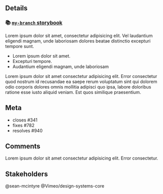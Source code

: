 <!--  ======================================================== -->
<!-- 🌈                             Vimeo Design Systems Project Board                               🌈   -->
<!-- 🌈                    https://github.vimeows.com/orgs/Vimeo/projects/3                 🌈   -->
<!--                                                                                                                                      -->
<!-- 🚨 Please follow the template to ensure your PR is accepted and reviewed! 🚨   -->
<!-- 🚨             https://github.vimeows.com/Vimeo/iris/wiki/Pull-Requests            🚨   -->
<!--  ======================================================== -->


<!--
 ===============
INSTRUCTIONS
 ===============
1. Assign the responsible party to the PR. Generally this yourself. 
2. Add any appropriate labels to the PR.
3. Add the PR to the Design Systems project (and any other relevant projects).
4. OPTIONAL: If you know what Milestone your PR should be include it, please add it.
5. OPTIONAL: Reviewers should be tagged automatically when your PR is opened, but you may tag specific individuals or teams if you think it will be helpful.

6. Describe the purpose of the pull request below: specifically the what, how, and why of the implementation. You can deploy a storybook of your branch by running:
`yarn deploy-storybook`
========================================================
## Details

### 📚 [`BRANCH_NAME` storybook](https://github.vimeows.com/pages/vimeo/sb/iris/BRANCH_NAME)

========================================================
-->
## Details

### 📚 [`my-branch` storybook](https://github.vimeows.com/pages/vimeo/sb/iris/my-branch)

Lorem ipsum dolor sit amet, consectetur adipisicing elit. Vel laudantium eligendi magnam, unde laboriosam dolores beatae distinctio excepturi tempore sunt.
- Lorem ipsum dolor sit amet.
- Excepturi tempore.
- Audantium eligendi magnam, unde laboriosam

Lorem ipsum dolor sit amet consectetur adipisicing elit. Error consectetur quod nostrum id recusandae ea saepe rerum voluptatum sint qui dolorem odio corporis dolores omnis mollitia adipisci quo ipsa, labore doloribus ratione esse iusto aliquid veniam. Est quos similique praesentium.

<!--
If your PR affects other issues or pull requests, please include the Meta section and tag with the appropriate keywords. Here as an example Meta section:
========================================================
## Meta
- closes #341 
- fixes #782 
- resolves #940 
========================================================
-->

## Meta
- closes #341 
- fixes #782 
- resolves #940 

<!--
If you have any other additional comments, please add them here:
========================================================
## Comments

========================================================
-->

## Comments

Lorem ipsum dolor sit amet consectetur adipisicing elit. Error consectetur.

<!--
If you would like to further tag additional individuals or teams, please do so here:
Commonly tagged teams:
- @Vimeo/frontend-platform 
- @Vimeo/design-systems 
  - @Vimeo/design-systems-core
  - @Vimeo/design-systems-liaisons 
- @Vimeo/design 
  - @Vimeo/creative
  - @Vimeo/product-design 
  - @Vimeo/ux-writers 

========================================================
## Stakeholders
========================================================
-->
## Stakeholders

@sean-mcintyre
@Vimeo/design-systems-core 
